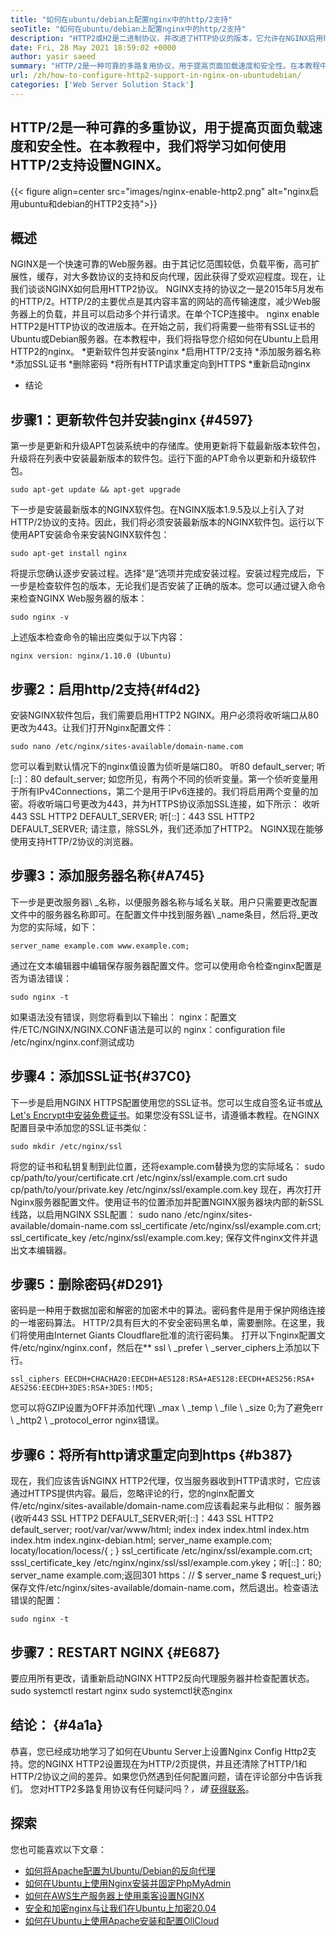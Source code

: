 ```yaml
---
title: "如何在ubuntu/debian上配置nginx中的http/2支持" 
seoTitle: "如何在ubuntu/debian上配置nginx中的http/2支持" 
description: "HTTP2或H2是二进制协议，并改进了HTTP协议的版本，它允许在NGINX启用http2支持后提高站点页面的速度" 
date: Fri, 28 May 2021 18:59:02 +0000
author: yasir saeed
summary: "HTTP/2是一种可靠的多路复用协议，用于提高页面加载速度和安全性。在本教程中，我们将学习如何使用HTTP/2支持设置NGINX。" 
url: /zh/how-to-configure-http2-support-in-nginx-on-ubuntudebian/
categories: ['Web Server Solution Stack']
---
```


## HTTP/2是一种可靠的多重协议，用于提高页面负载速度和安全性。在本教程中，我们将学习如何使用HTTP/2支持设置NGINX。

{{< figure align=center src="images/nginx-enable-http2.png" alt="nginx启用ubuntu和debian的HTTP2支持">}}


## **概述**
NGINX是一个快速可靠的Web服务器。由于其记忆范围较低，负载平衡，高可扩展性，缓存，对大多数协议的支持和反向代理，因此获得了受欢迎程度。现在，让我们谈谈NGINX如何启用HTTP2协议。
NGINX支持的协议之一是2015年5月发布的HTTP/2。HTTP/2的主要优点是其内容丰富的网站的高传输速度，减少Web服务器上的负载，并且可以启动多个并行请求。在单个TCP连接中。 nginx enable HTTP2是HTTP协议的改进版本。在开始之前，我们将需要一些带有SSL证书的Ubuntu或Debian服务器。在本教程中，我们将指导您介绍如何在Ubuntu上启用HTTP2的nginx。
  *更新软件包并安装nginx
  *启用HTTP/2支持
  *添加服务器名称
  *添加SSL证书
  *删除密码
  *将所有HTTP请求重定向到HTTPS
  *重新启动nginx
  * 结论

## 步骤1：更新软件包并安装nginx {#4597}
第一步是更新和升级APT包装系统中的存储库。使用更新将下载最新版本软件包，升级将在列表中安装最新版本的软件包。运行下面的APT命令以更新和升级软件包。
```
sudo apt-get update && apt-get upgrade
```
下一步是安装最新版本的NGINX软件包。在NGINX版本1.9.5及以上引入了对HTTP/2协议的支持。因此，我们将必须安装最新版本的NGINX软件包。运行以下使用APT安装命令来安装NGINX软件包：
```
sudo apt-get install nginx
```
将提示您确认逐步安装过程。选择“是”选项并完成安装过程。安装过程完成后，下一步是检查软件包的版本，无论我们是否安装了正确的版本。您可以通过键入命令来检查NGINX Web服务器的版本：
```
sudo nginx -v
```
上述版本检查命令的输出应类似于以下内容：
```
nginx version: nginx/1.10.0 (Ubuntu)
```

## 步骤2：启用http/2支持{#f4d2}
安装NGINX软件包后，我们需要启用HTTP2 NGINX。用户必须将收听端口从80更改为443。让我们打开Nginx配置文件：
```
sudo nano /etc/nginx/sites-available/domain-name.com
```
您可以看到默认情况下的nginx值设置为侦听是端口80。
听80 default_server;
听[::]：80 default_server;
如您所见，有两个不同的侦听变量。第一个侦听变量用于所有IPv4Connections，第二个是用于IPv6连接的。我们将启用两个变量的加密。将收听端口号更改为443，并为HTTPS协议添加SSL连接，如下所示：
收听443 SSL HTTP2 DEFAULT_SERVER;
听[::]：443 SSL HTTP2 DEFAULT_SERVER;
请注意，除SSL外，我们还添加了HTTP2。 NGINX现在能够使用支持HTTP/2协议的浏览器。

## 步骤3：添加服务器名称{#A745}
下一步是更改服务器\ _名称，以便服务器名称与域名关联。用户只需要更改配置文件中的服务器名称即可。在配置文件中找到服务器\ _name条目，然后将_更改为您的实际域，如下：
```
server_name example.com www.example.com;
```
通过在文本编辑器中编辑保存服务器配置文件。您可以使用命令检查nginx配置是否为语法错误：
```
sudo nginx -t
```
如果语法没有错误，则您将看到以下输出：
nginx：配置文件/ETC/NGINX/NGINX.CONF语法是可以的
nginx：configuration file /etc/nginx/nginx.conf测试成功

## 步骤4：添加SSL证书{#37C0}
下一步是启用NGINX HTTPS配置使用您的SSL证书。您可以生成自签名证书或[从Let's Encrypt中安装免费证书][1]。如果您没有SSL证书，请遵循本教程。在NGINX配置目录中添加您的SSL证书类似：
```
sudo mkdir /etc/nginx/ssl
```
将您的证书和私钥复制到此位置，还将example.com替换为您的实际域名：
sudo cp/path/to/your/certificate.crt /etc/nginx/ssl/example.com.crt
sudo cp/path/to/your/private.key /etc/nginx/ssl/example.com.key
现在，再次打开Nginx服务器配置文件。使用证书的位置添加并配置NGINX服务器块内部的新SSL线路，以启用NGINX SSL配置：
sudo nano /etc/nginx/sites-available/domain-name.com
ssl_certificate /etc/nginx/ssl/example.com.crt;
ssl_certificate_key /etc/nginx/ssl/example.com.key;
保存文件nginx文件并退出文本编辑器。

## 步骤5：删除密码{#D291}
密码是一种用于数据加密和解密的加密术中的算法。密码套件是用于保护网络连接的一堆密码算法。 HTTP/2具有巨大的不安全密码黑名单，需要删除。在这里，我们将使用由Internet Giants Cloudflare批准的流行密码集。
打开以下nginx配置文件/etc/nginx/nginx.conf，然后在** ssl \ _prefer \ _server_ciphers上添加以下行。
```
ssl_ciphers EECDH+CHACHA20:EECDH+AES128:RSA+AES128:EECDH+AES256:RSA+
AES256:EECDH+3DES:RSA+3DES:!MD5;
```
您可以将GZIP设置为OFF并添加代理\ _max \ _temp \ _file \ _size 0;为了避免err \ _http2 \ _protocol_error nginx错误。

## 步骤6：将所有http请求重定向到https {#b387}
现在，我们应该告诉NGINX HTTP2代理，仅当服务器收到HTTP请求时，它应该通过HTTPS提供内容。最后，忽略评论的行，您的nginx配置文件/etc/nginx/sites-available/domain-name.com应该看起来与此相似：
服务器{收听443 SSL HTTP2 DEFAULT_SERVER;听[::]：443 SSL HTTP2 default_server; root/var/var/www/html; index index index.html index.htm index.htm index.nginx-debian.html; server_name example.com; locaty/location/locess/{ ; } ssl_certificate /etc/nginx/ssl/example.com.crt; sssl_certificate_key /etc/nginx/nginx/ssl/ssl/example.com.ykey；听[::]：80; server_name example.com;返回301 https：// $ server_name $ request_uri;}
保存文件/etc/nginx/sites-available/domain-name.com，然后退出。检查语法错误的配置：
```
sudo nginx -t
```

## 步骤7：RESTART NGINX {#E687}
要应用所有更改，请重新启动NGINX HTTP2反向代理服务器并检查配置状态。
sudo systemctl restart nginx
sudo systemctl状态nginx

## **结论：** {#4a1a}
恭喜，您已经成功地学习了如何在Ubuntu Server上设置Nginx Config Http2支持。您的NGINX HTTP2设置现在为HTTP/2页提供，并且还清除了HTTP/1和HTTP/2协议之间的差异。如果您仍然遇到任何配置问题，请在评论部分中告诉我们。
您对HTTP2多路复用协议有任何疑问吗？_，请_ [获得联系][2]。

## 探索
您也可能喜欢以下文章：
  * [如何将Apache配置为Ubuntu/Debian的反向代理][3]
  * [如何][3][在Ubuntu上使用Nginx安装并固定PhpMyAdmin][4]
  * [如何在AWS生产服务器上使用乘客设置NGINX][5]
  * [安全和加密nginx与让我们在Ubuntu上加密20.04][1]
  * [如何在Ubuntu上使用Apache安装和配置OllCloud][6]

  
[1]: https://blog.containerize.com/web-server-solution-stack/how-to-secure-nginx-with-letsencrypt-on-ubuntu-20-04/
[2]: mailto:yasir.saeed@aspose.com
[3]: https://blog.containerize.com/web-server-solution-stack/how-to-configure-apache-as-a-reverse-proxy-for-ubuntudebian/
[4]: https://blog.containerize.com/web-server-solution-stack/how-to-install-and-secure-phpmyadmin-with-nginx-on-ubuntu/
[5]: https://blog.containerize.com/web-server-solution-stack/how-to-setup-nginx-with-passenger-on-aws-production-server/
[6]: https://blog.containerize.com/backup-and-sync-software/how-to-install-and-configure-owncloud-with-apache-on-ubuntu/
